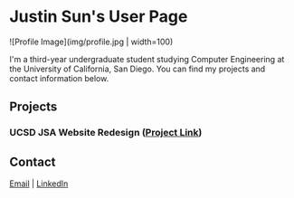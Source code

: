 # Justin Sun's User Page

![Profile Image](img/profile.jpg | width=100)

I'm a third-year undergraduate student studying Computer Engineering at the University of California, San Diego. You can find my projects and contact information below.

## Projects

### UCSD JSA Website Redesign ([Project Link](https://j1sun.github.io/jsa-redesign/))

## Contact
[Email](mailto:j1sun@ucsd.edu) | [LinkedIn](https://www.linkedin.com/in/j1sun/)
